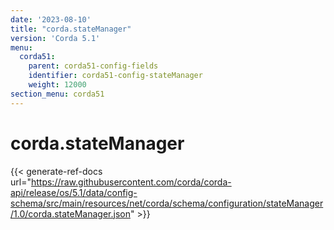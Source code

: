 ```yaml
---
date: '2023-08-10'
title: "corda.stateManager"
version: 'Corda 5.1'
menu:
  corda51:
    parent: corda51-config-fields
    identifier: corda51-config-stateManager
    weight: 12000
section_menu: corda51
---
```

# corda.stateManager
{{< generate-ref-docs url="https://raw.githubusercontent.com/corda/corda-api/release/os/5.1/data/config-schema/src/main/resources/net/corda/schema/configuration/stateManager/1.0/corda.stateManager.json" >}}
